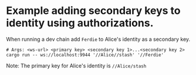# Example adding secondary keys to identity using authorizations.

When running a dev chain add `Ferdie` to Alice's identity as a secondary key.

```
# Args: <ws-url> <primary key> <secondary key 1>...<secondary key 2>
cargo run -- ws://localhost:9944 '//Alice//stash' '//Ferdie'
```

Note: The primary key for Alice's identity is `//Alice/stash`
